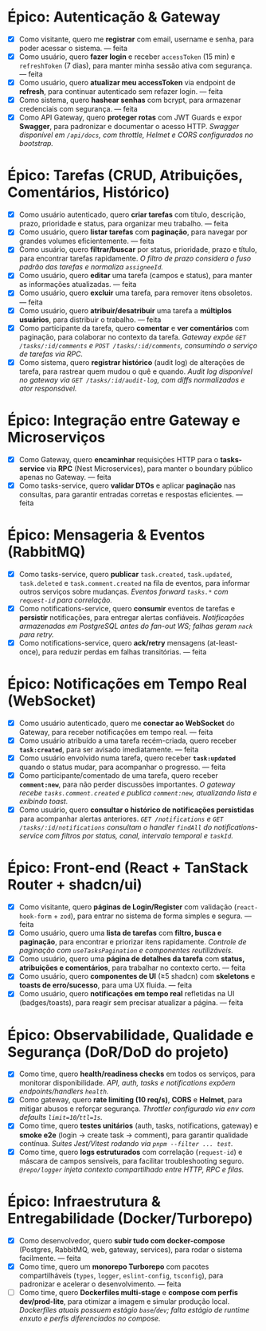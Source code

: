 # Épico: Autenticação & Gateway

* [x] Como visitante, quero me **registrar** com email, username e senha, para poder acessar o sistema. — feita
* [x] Como usuário, quero **fazer login** e receber `accessToken` (15 min) e `refreshToken` (7 dias), para manter minha sessão ativa com segurança. — feita
* [x] Como usuário, quero **atualizar meu accessToken** via endpoint de **refresh**, para continuar autenticado sem refazer login. — feita
* [x] Como sistema, quero **hashear senhas** com bcrypt, para armazenar credenciais com segurança. — feita
* [x] Como API Gateway, quero **proteger rotas** com JWT Guards e expor **Swagger**, para padronizar e documentar o acesso HTTP. _Swagger disponível em `/api/docs`, com throttle, Helmet e CORS configurados no bootstrap._

# Épico: Tarefas (CRUD, Atribuições, Comentários, Histórico)

* [x] Como usuário autenticado, quero **criar tarefas** com título, descrição, prazo, prioridade e status, para organizar meu trabalho. — feita
* [x] Como usuário, quero **listar tarefas** com **paginação**, para navegar por grandes volumes eficientemente. — feita
* [x] Como usuário, quero **filtrar/buscar** por status, prioridade, prazo e título, para encontrar tarefas rapidamente. _O filtro de prazo considera o fuso padrão das tarefas e normaliza `assigneeId`._
* [x] Como usuário, quero **editar** uma tarefa (campos e status), para manter as informações atualizadas. — feita
* [x] Como usuário, quero **excluir** uma tarefa, para remover itens obsoletos. — feita
* [x] Como usuário, quero **atribuir/desatribuir** uma tarefa a **múltiplos usuários**, para distribuir o trabalho. — feita
* [x] Como participante da tarefa, quero **comentar** e **ver comentários** com paginação, para colaborar no contexto da tarefa. _Gateway expõe `GET /tasks/:id/comments` e `POST /tasks/:id/comments`, consumindo o serviço de tarefas via RPC._
* [x] Como sistema, quero **registrar histórico** (audit log) de alterações de tarefa, para rastrear quem mudou o quê e quando. _Audit log disponível no gateway via `GET /tasks/:id/audit-log`, com diffs normalizados e ator responsável._

# Épico: Integração entre Gateway e Microserviços

* [x] Como Gateway, quero **encaminhar** requisições HTTP para o **tasks-service** via **RPC** (Nest Microservices), para manter o boundary público apenas no Gateway. — feita
* [x] Como tasks-service, quero **validar DTOs** e aplicar **paginação** nas consultas, para garantir entradas corretas e respostas eficientes. — feita

# Épico: Mensageria & Eventos (RabbitMQ)

* [x] Como tasks-service, quero **publicar** `task.created`, `task.updated`, `task.deleted` e `task.comment.created` na fila de eventos, para informar outros serviços sobre mudanças. _Eventos forward `tasks.*` com `request-id` para correlação._
* [x] Como notifications-service, quero **consumir** eventos de tarefas e **persistir** notificações, para entregar alertas confiáveis. _Notificações armazenadas em PostgreSQL antes do fan-out WS; falhas geram `nack` para retry._
* [x] Como notifications-service, quero **ack/retry** mensagens (at-least-once), para reduzir perdas em falhas transitórias. — feita

# Épico: Notificações em Tempo Real (WebSocket)

* [x] Como usuário autenticado, quero me **conectar ao WebSocket** do Gateway, para receber notificações em tempo real. — feita
* [x] Como usuário atribuído a uma tarefa recém-criada, quero receber **`task:created`**, para ser avisado imediatamente. — feita
* [x] Como usuário envolvido numa tarefa, quero receber **`task:updated`** quando o status mudar, para acompanhar o progresso. — feita
* [x] Como participante/comentado de uma tarefa, quero receber **`comment:new`**, para não perder discussões importantes. _O gateway recebe `tasks.comment.created` e publica `comment:new`, atualizando lista e exibindo toast._
* [x] Como usuário, quero **consultar o histórico de notificações persistidas** para acompanhar alertas anteriores. _`GET /notifications` e `GET /tasks/:id/notifications` consultam o handler `findAll` do notifications-service com filtros por status, canal, intervalo temporal e `taskId`._

# Épico: Front-end (React + TanStack Router + shadcn/ui)

* [x] Como visitante, quero **páginas de Login/Register** com validação (`react-hook-form` + `zod`), para entrar no sistema de forma simples e segura. — feita
* [x] Como usuário, quero uma **lista de tarefas** com **filtro, busca e paginação**, para encontrar e priorizar itens rapidamente. _Controle de paginação com `useTasksPagination` e componentes reutilizáveis._
* [x] Como usuário, quero uma **página de detalhes da tarefa** com **status, atribuições e comentários**, para trabalhar no contexto certo. — feita
* [x] Como usuário, quero **componentes de UI** (≥5 shadcn) com **skeletons** e **toasts de erro/sucesso**, para uma UX fluida. — feita
* [x] Como usuário, quero **notificações em tempo real** refletidas na UI (badges/toasts), para reagir sem precisar atualizar a página. — feita

# Épico: Observabilidade, Qualidade e Segurança (DoR/DoD do projeto)

* [x] Como time, quero **health/readiness checks** em todos os serviços, para monitorar disponibilidade. _API, auth, tasks e notifications expõem endpoints/handlers `health`._
* [x] Como gateway, quero **rate limiting (10 req/s)**, **CORS** e **Helmet**, para mitigar abusos e reforçar segurança. _Throttler configurado via env com defaults `limit=10`/`ttl=1s`._
* [x] Como time, quero **testes unitários** (auth, tasks, notifications, gateway) e **smoke e2e** (login → create task → comment), para garantir qualidade contínua. _Suites Jest/Vitest rodando via `pnpm --filter ... test`._
* [x] Como time, quero **logs estruturados** com correlação (`request-id`) e máscara de campos sensíveis, para facilitar troubleshooting seguro. _`@repo/logger` injeta contexto compartilhado entre HTTP, RPC e filas._

# Épico: Infraestrutura & Entregabilidade (Docker/Turborepo)

* [x] Como desenvolvedor, quero **subir tudo com docker-compose** (Postgres, RabbitMQ, web, gateway, services), para rodar o sistema facilmente. — feita
* [x] Como time, quero um **monorepo Turborepo** com pacotes compartilháveis (`types`, `logger`, `eslint-config`, `tsconfig`), para padronizar e acelerar o desenvolvimento. — feita
* [ ] Como time, quero **Dockerfiles multi-stage** e **compose com perfis dev/prod-lite**, para otimizar a imagem e simular produção local. _Dockerfiles atuais possuem estágio `base`/`dev`; falta estágio de runtime enxuto e perfis diferenciados no compose._
